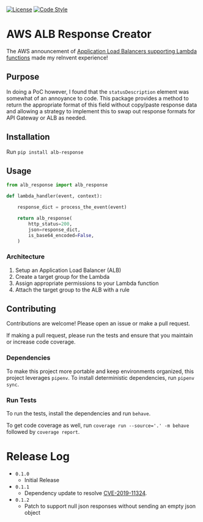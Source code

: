 [![License](https://img.shields.io/pypi/l/Django.svg?style=plastic)](./LICENSE.md)
[![Code Style](https://img.shields.io/badge/code%20style-black-000000.svg)](https://github.com/ambv/black)

# AWS ALB Response Creator

The AWS announcement of [Application Load Balancers supporting Lambda functions](https://aws.amazon.com/blogs/networking-and-content-delivery/lambda-functions-as-targets-for-application-load-balancers/) made my reInvent experience!

## Purpose

In doing a PoC however, I found that the `statusDescription` element was somewhat of an annoyance to code. This package provides a method to return the appropriate format of this field without copy/paste response data and allowing a strategy to implement this to swap out response formats for API Gateway or ALB as needed.

## Installation

Run `pip install alb-response`

## Usage

```python
from alb_response import alb_response

def lambda_handler(event, context):

    response_dict = process_the_event(event)

    return alb_response(
        http_status=200,
        json=response_dict,
        is_base64_encoded=False,
    )
```

### Architecture

1. Setup an Application Load Balancer (ALB)
1. Create a target group for the Lambda
1. Assign appropriate permissions to your Lambda function
1. Attach the target group to the ALB with a rule

## Contributing

Contributions are welcome! Please open an issue or make a pull request.

If making a pull request, please run the tests and ensure that you maintain or increase code coverage.

### Dependencies

To make this project more portable and keep environments organized, this project leverages `pipenv`. To install deterministic dependencies, run `pipenv sync`.

### Run Tests

To run the tests, install the dependencies and run `behave`.

To get code coverage as well, run `coverage run --source='.' -m behave` followed by `coverage report`.

# Release Log

- `0.1.0`
  - Initial Release
- `0.1.1`
  - Dependency update to resolve [CVE-2019-11324](https://nvd.nist.gov/vuln/detail/CVE-2019-11324).
- `0.1.2`
  - Patch to support null json responses without sending an empty json object
